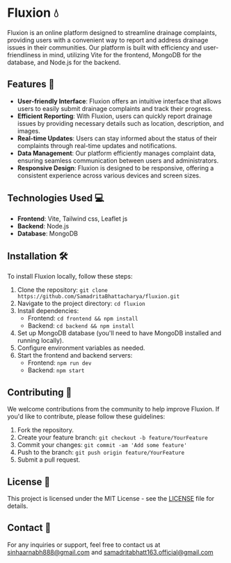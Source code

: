 # Fluxion 💧

Fluxion is an online platform designed to streamline drainage complaints, providing users with a convenient way to report and address drainage issues in their communities. Our platform is built with efficiency and user-friendliness in mind, utilizing Vite for the frontend, MongoDB for the database, and Node.js for the backend.

## Features 🚀

- **User-friendly Interface**: Fluxion offers an intuitive interface that allows users to easily submit drainage complaints and track their progress.
- **Efficient Reporting**: With Fluxion, users can quickly report drainage issues by providing necessary details such as location, description, and images.
- **Real-time Updates**: Users can stay informed about the status of their complaints through real-time updates and notifications.
- **Data Management**: Our platform efficiently manages complaint data, ensuring seamless communication between users and administrators.
- **Responsive Design**: Fluxion is designed to be responsive, offering a consistent experience across various devices and screen sizes.

## Technologies Used 💻

- **Frontend**: Vite, Tailwind css, Leaflet js
- **Backend**: Node.js
- **Database**: MongoDB

## Installation 🛠️

To install Fluxion locally, follow these steps:

1. Clone the repository: `git clone https://github.com/SamadritaBhattacharya/fluxion.git`
2. Navigate to the project directory: `cd fluxion`
3. Install dependencies:
   - Frontend: `cd frontend && npm install`
   - Backend: `cd backend && npm install`
4. Set up MongoDB database (you'll need to have MongoDB installed and running locally).
5. Configure environment variables as needed.
6. Start the frontend and backend servers:
   - Frontend: `npm run dev`
   - Backend: `npm start`

## Contributing 🤝

We welcome contributions from the community to help improve Fluxion. If you'd like to contribute, please follow these guidelines:

1. Fork the repository.
2. Create your feature branch: `git checkout -b feature/YourFeature`
3. Commit your changes: `git commit -am 'Add some feature'`
4. Push to the branch: `git push origin feature/YourFeature`
5. Submit a pull request.

## License 📄

This project is licensed under the MIT License - see the [LICENSE](LICENSE) file for details.

## Contact 📧

For any inquiries or support, feel free to contact us at [sinhaarnabh888@gmail.com](mailto:sinhaarnabh888@gmail.com) and [samadritabhatt163.official@gmail.com](mailto:samadritabhatt163.official@gmail.com) 

